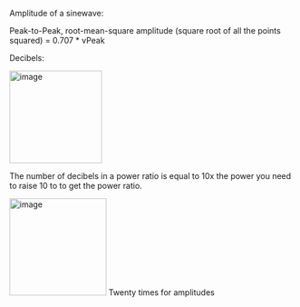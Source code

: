 Amplitude of a sinewave:

Peak-to-Peak, root-mean-square amplitude (square root of all the points squared) = 0.707 * vPeak


Decibels:

<img width="163" alt="image" src="https://github.com/user-attachments/assets/f568c5dd-a462-4561-bc76-c1533857fafd" />

The number of decibels in a power ratio is equal to 10x the power you need to raise 10 to to get the power ratio.

<img width="171" alt="image" src="https://github.com/user-attachments/assets/40e6f97c-4056-469f-9d59-c222e4dab2db" />
Twenty times for amplitudes


